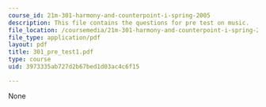 ```yaml
---
course_id: 21m-301-harmony-and-counterpoint-i-spring-2005
description: This file contains the questions for pre test on music.
file_location: /coursemedia/21m-301-harmony-and-counterpoint-i-spring-2005/3973335ab727d2b67bed1d03ac4c6f15_301_pre_test1.pdf
file_type: application/pdf
layout: pdf
title: 301_pre_test1.pdf
type: course
uid: 3973335ab727d2b67bed1d03ac4c6f15

---
```

None